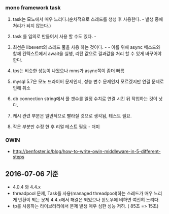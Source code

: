 ### mono framework task 

  1. task는 모노에서 매우 느리다.(순차적으로 스레드를 생성 후 사용한다. - 발생 중에 처리가 되지 않는다.)
  2. task 를 임의로 만들어서 사용 할 수도 있다. - 
  3. 최선은 libevent의 스레드 풀을 사용 하는 것이다. - 
    - 이를 위해 async 메소드와 함께 컨텍스트에서 await을 실행, 리턴 값으로 결과값을 처리 할 수 있게 바꾸어야 한다.
  
  4. tps는 비슷한 성능이 나왔으나 mms가 async쪽이 좀더 빠름
  5. mysql 5.7은 모노 드라이버 문제인지, 성능 변수 문제인지 모르겠지만 연결 문제로 인해 취소
  6. db connection string에서 풀 갯수를 일정 수치로 연결 시킨 뒤 작업하는 것이 낫다.

  7. 캐시 관련 부분은 일반적으로 빨라질 것으로 생각됨, 테스트 필요.
  8. 작은 부분만 수정 한 후 리얼 테스트 필요 - 더미
  
  
  
  
  ### OWIN
  * http://benfoster.io/blog/how-to-write-owin-middleware-in-5-different-steps



## 2016-07-06 기준

  * 4.0.4 와 4.4.x
  * threadpool 문제, Task를 사용(managed threadpool)하는 스레드가 매우 느리게 반환이 되는 문제 4.4.x에서 해결은 되었으나 윈도우에 비하면 여전히 느리다.
  * tp를 사용하는 라이브러리에서 문제 발생 매우 심한 성능 저하. ( 85초 => 15초)
